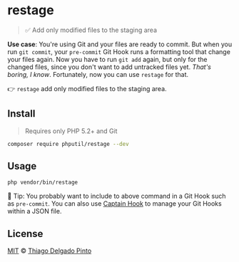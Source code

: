 # restage

> ✅ Add only modified files to the staging area

**Use case**: You're using Git and your files are ready to commit. But when you run `git commit`, your `pre-commit` Git Hook runs a formatting tool that change your files again. Now you have to run `git add` again, but only for the changed files, since you don't want to add untracked files yet. _That's boring, I know_. Fortunately, now you can use `restage` for that.

👉 `restage` add only modified files to the staging area.

## Install

> Requires only PHP 5.2+ and Git

```bash
composer require phputil/restage --dev
```

## Usage

```bash
php vendor/bin/restage
```

📖 Tip: You probably want to include to above command in a Git Hook such as `pre-commit`. You can also use [Captain Hook](https://github.com/captainhookphp/captainhook) to manage your Git Hooks within a JSON file.

## License

[MIT](LICENSE) © [Thiago Delgado Pinto](https://github.com/thiagodp)
